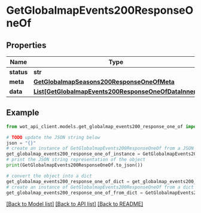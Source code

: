 # GetGlobalmapEvents200ResponseOneOf


## Properties

Name | Type | Description | Notes
------------ | ------------- | ------------- | -------------
**status** | **str** |  | 
**meta** | [**GetGlobalmapSeasons200ResponseOneOfMeta**](GetGlobalmapSeasons200ResponseOneOfMeta.md) |  | 
**data** | [**List[GetGlobalmapEvents200ResponseOneOfDataInner]**](GetGlobalmapEvents200ResponseOneOfDataInner.md) |  | 

## Example

```python
from wot_api_client.models.get_globalmap_events200_response_one_of import GetGlobalmapEvents200ResponseOneOf

# TODO update the JSON string below
json = "{}"
# create an instance of GetGlobalmapEvents200ResponseOneOf from a JSON string
get_globalmap_events200_response_one_of_instance = GetGlobalmapEvents200ResponseOneOf.from_json(json)
# print the JSON string representation of the object
print(GetGlobalmapEvents200ResponseOneOf.to_json())

# convert the object into a dict
get_globalmap_events200_response_one_of_dict = get_globalmap_events200_response_one_of_instance.to_dict()
# create an instance of GetGlobalmapEvents200ResponseOneOf from a dict
get_globalmap_events200_response_one_of_from_dict = GetGlobalmapEvents200ResponseOneOf.from_dict(get_globalmap_events200_response_one_of_dict)
```
[[Back to Model list]](../README.md#documentation-for-models) [[Back to API list]](../README.md#documentation-for-api-endpoints) [[Back to README]](../README.md)



